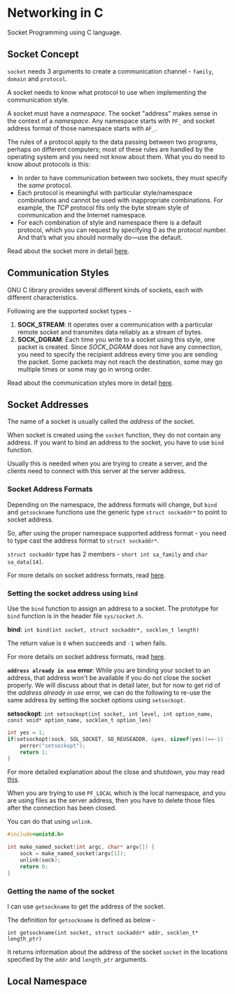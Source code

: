 # Networking in C

Socket Programming using C language.

## Socket Concept

`socket` needs 3 arguments to create a communication channel - `family`, `domain` and `protocol`.

A socket needs to know what protocol to use when implementing the communication style.

A socket must have a *namespace*. The socket "address" makes sense in the context of a *namespace*. Any namespace starts with `PF_` and socket address format of those namespace starts with `AF_`.

The rules of a protocol apply to the data passing between two programs, perhaps on different computers; most of these rules are handled by the operating system and you need not know about them. What you do need to know about protocols is this:

- In order to have communication between two sockets, they must specify the *same* protocol. 
- Each protocol is meaningful with particular style/namespace combinations and cannot be used with inappropriate combinations. For example, the *TCP* protocol fits only the byte stream style of communication and the Internet namespace.
- For each combination of style and namespace there is a default protocol, which you can request by specifying 0 as the protocol number. And that’s what you should normally do—use the default.


Read about the socket more in detail [here](https://www.gnu.org/software/libc/manual/html_node/Socket-Concepts.html).

## Communication Styles

GNU C library provides several different kinds of sockets, each with different characteristics.

Following are the supported socket types -
1. **SOCK_STREAM**: It operates over a communication with a particular remote socket and transmites data reliably as a stream of bytes.
2. **SOCK_DGRAM**: Each time you write to a socket using this style, one packet is created. Since *SOCK_DGRAM* does not have any connection, you need to specify the recipient address every time you are sending the packet. Some packets may not reach the destination, some may go multiple times or some may go in wrong order.

Read about the communication styles more in detail [here](https://www.gnu.org/software/libc/manual/html_node/Communication-Styles.html).


## Socket Addresses

The name of a socket is usually called the *address* of the socket.

When socket is created using the `socket` function, they do not contain any address. If you want to bind an address to the socket, you have to use `bind` function.

Usually this is needed when you are trying to create a server, and the clients need to connect with this server at the server address.

### Socket Address Formats

Depending on the namespace, the address formats will change, but `bind` and `getsockname` functions use the generic type `struct sockaddr*` to point to socket address.

So, after using the proper namespace supported address format - you need to type cast the address format to `struct sockaddr*`.

`struct sockaddr` type has 2 members - `short int sa_family` and `char sa_data[14]`.

For more details on socket address formats, read [here](https://www.gnu.org/software/libc/manual/html_node/Address-Formats.html).

### Setting the socket address using `bind`

Use the `bind` function to assign an address to a socket. The prototype for `bind` function is in the header file `sys/socket.h`.

**bind**: `int bind(int socket, struct sockaddr*, socklen_t length)`

The return value is `0` when succeeds and `-1` when fails.

For more details on socket address formats, read [here](https://www.gnu.org/software/libc/manual/html_node/Setting-Address.html).

**`address already in use` error**: While you are binding your socket to an address, that address won't be available if you do not close the socket properly. We will discuss about that in detail later, but for now to get rid of the *address already in use* error, we can do the following to re-use the same address by setting the socket options using `setsockopt`.

**setsockopt**: `int setsockopt(int socket, int level, int option_name, const void* option_name, socklen_t option_len)`

```c
int yes = 1;
if(setsockopt(sock, SOL_SOCKET, SO_REUSEADDR, &yes, sizeof(yes))==-1) {
	perror("setsockopt");
	return 1;
}
```

For more detailed explanation about the close and shutdown, you may read [this](https://beej.us/guide/bgnet/html/#close-and-shutdownget-outta-my-face).

When you are trying to use `PF_LOCAL` which is the local namespace, and you are using files as the server address, then you have to delete those files after the connection has been closed.

You can do that using `unlink`.
```c
#include<unistd.h>

int make_named_socket(int argc, char* argv[]) {
	sock = make_named_socket(argv[1]);
	unlink(sock);
	return 0;
}
```

### Getting the name of the socket

I can use `getsockname` to get the address of the socket.

The definition for `getsockname` is defined as below -

`int getsockname(int socket, struct sockaddr* addr, socklen_t* length_ptr)`

It returns information about the address of the socket `socket` in the locations specified by the `addr` and `length_ptr` arguments.

## Local Namespace

